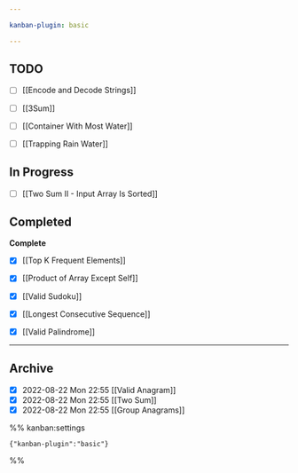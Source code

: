 ```yaml
---

kanban-plugin: basic

---
```


## TODO

- [ ] [[Encode and Decode Strings]]
- [ ] [[3Sum]]
- [ ] [[Container With Most Water]]
- [ ] [[Trapping Rain Water]]


## In Progress

- [ ] [[Two Sum II - Input Array Is Sorted]]


## Completed

**Complete**
- [x] [[Top K Frequent Elements]]
- [x] [[Product of Array Except Self]]
- [x] [[Valid Sudoku]]
- [x] [[Longest Consecutive Sequence]]
- [x] [[Valid Palindrome]]


***

## Archive

- [x] 2022-08-22 Mon 22:55 [[Valid Anagram]]
- [x] 2022-08-22 Mon 22:55 [[Two Sum]]
- [x] 2022-08-22 Mon 22:55 [[Group Anagrams]]

%% kanban:settings
```
{"kanban-plugin":"basic"}
```
%%